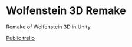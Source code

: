 # Wolfenstein 3D Remake
 Remake of Wolfenstein 3D in Unity.
 
 
 [Public trello](https://trello.com/b/92YyzsTI/wolfenstein-3d-remake)
